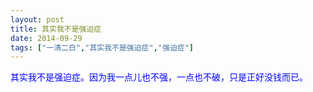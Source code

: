 ```yaml
---
layout: post
title: 其实我不是强迫症
date: 2014-09-29
tags: ["一清二白","其实我不是强迫症","强迫症"]
---
```


<!-- build time:Sat Jun 23 2018 12:05:15 GMT+0800 (中国标准时间) -->

<span style="color:#00f">其实我不是强迫症。因为我一点儿也不强，一点也不破，只是正好没钱而已。</span>
<!-- rebuild by neat -->